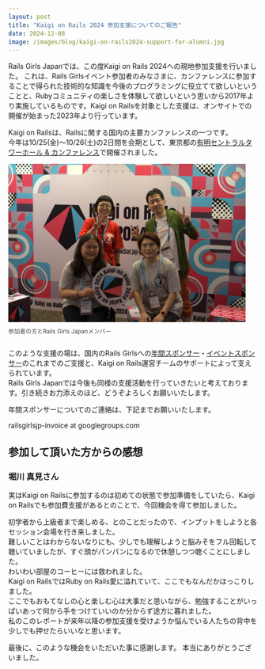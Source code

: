 ```yaml
---
layout: post
title: "Kaigi on Rails 2024 参加支援についてのご報告"
date: 2024-12-08
image: /images/blog/kaigi-on-rails2024-support-for-alumni.jpg
---
```


<style type="text/css">
div.photos {
    display: flex;
    flex-wrap: wrap;
    justify-content: space-between;
    margin-bottom: 1em;
}

div.photos img.photo {
    max-width: 480px;
    width: 100%;
    aspect-ratio: 3 / 2;
    object-fit: cover;
}

div.photos .caption {
    font-size:smaller;
    color: #444;
    margin-top: 0.5em;
}
</style>


Rails Girls Japanでは、この度Kaigi on Rails 2024への現地参加支援を行いました。
これは、Rails Girlsイベント参加者のみなさまに、カンファレンスに参加することで得られた技術的な知識を今後のプログラミングに役立てて欲しいということと、Rubyコミュニティの楽しさを体験して欲しいという思いから2017年より実施しているものです。Kaigi on Railsを対象とした支援は、オンサイトでの開催が始まった2023年より行っています。

Kaigi on Railsは、Railsに関する国内の主要カンファレンスの一つです。<br>
今年は10/25(金)～10/26(土)の2日間を会期として、東京都の<a href="https://ariake-hall.jp/" target="_blank" rel="noopener noreferrer">有明セントラルタワーホール & カンファレンス</a>で開催されました。

<div class="photos">
  <div>
    <img class="photo" src="/images/blog/kaigi-on-rails2024-support-for-alumni.jpg" alt="参加者の方とRails Girls Japanメンバー">
    <p class="caption">参加者の方とRails Girls Japanメンバー</p>
  </div>
</div>

このような支援の場は、国内のRails Girlsへの[年間スポンサー](/sponsors)・[イベントスポンサー](/events)のこれまでのご支援と、Kaigi on Rails運営チームのサポートによって支えられています。<br>
Rails Girls Japanでは今後も同様の支援活動を行っていきたいと考えております。引き続きお力添えのほど、どうぞよろしくお願いいたします。

年間スポンサーについてのご連絡は、下記までお願いいたします。

railsgirlsjp-invoice at googlegroups.com

## 参加して頂いた方からの感想

### 堀川 真見さん

実はKaigi on Railsに参加するのは初めての状態で参加準備をしていたら、Kaigi on Railsでも参加費支援があるとのことで、今回機会を得て参加しました。

初学者から上級者まで楽しめる、とのことだったので、インプットをしようと各セッション会場を行き来しました。<br>
難しいことはわからないなりにも、少しでも理解しようと脳みそをフル回転して聴いていましたが、すぐ頭がパンパンになるので休憩しつつ聴くことにしました。<br>
わいわい部屋のコーヒーには救われました。<br>
Kaigi on RailsではRuby on Rails愛に溢れていて、ここでもなんだかほっこりしました。<br>
ここでもおもてなしの心と楽しむ心は大事だと思いながら、勉強することがいっぱいあって何から手をつけていいのか分からず途方に暮れました。<br>
私のこのレポートが来年以降の参加支援を受けようか悩んでいる人たちの背中を少しでも押せたらいいなと思います。

最後に、このような機会をいただいた事に感謝します。
本当にありがとうございました。
